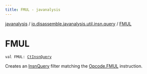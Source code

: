 ```yaml
---
title: FMUL - javanalysis
---
```


[javanalysis](../index.html) / [io.disassemble.javanalysis.util.insn.query](index.html) / [FMUL](./-f-m-u-l.html)

# FMUL

`val FMUL: `[`CtInsnQuery`](-ct-insn-query/index.html)

Creates an [InsnQuery](-insn-query/index.html) filter matching the [Opcode.FMUL](#) instruction.

